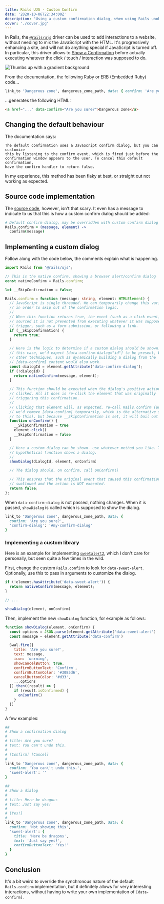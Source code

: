 ```yaml
---
title: Rails UJS · Custom Confirm
date: '2020-10-06T22:34:00Z'
description: 'Using a custom confirmation dialog, when using Rails unobtrusive JavaScript driver.'
cover: './cover.jpg'
---
```


In Rails, the [`@rails/ujs`][npm-rails-ujs] driver can be used to add interactions to a website, without needing to mix the JavaScript with the HTML. It's progressively enhancing a site, and will not do anything special if JavaScript is turned off. In particular, this driver allows to [Show a Confirmation][rails-guides-confirmations] before actually executing whatever the click / touch / interaction was supposed to do.

![Thumbs up with a gradient background](./cover.jpg)

From the documentation, the following Ruby or ERB (Embedded Ruby) code...

```ruby
link_to "Dangerous zone", dangerous_zone_path, data: { confirm: 'Are you sure?' }
```

...generates the following HTML:

```html
<a href="..." data-confirm="Are you sure?">Dangerous zone</a>
```

## Changing the default behaviour

The documentation says:

```text
The default confirmation uses a JavaScript confirm dialog, but you can customize
this by listening to the confirm event, which is fired just before the
confirmation window appears to the user. To cancel this default confirmation,
have the confirm handler to return false.
```

In my experience, this method has been flaky at best, or straight out not working as expected.

## Source code implementation

The [source code][github-rails-ujs], however, isn't that scary. It even has a message to indicate to us that this is how a custom confirm dialog should be added:

```coffee
# Default confirm dialog, may be overridden with custom confirm dialog in Rails.confirm
Rails.confirm = (message, element) ->
  confirm(message)
```

## Implementing a custom dialog

Follow along with the code below, the comments explain what is happening.

```typescript
import Rails from '@rails/ujs';

// This is the native confirm, showing a browser alert/confirm dialog
const nativeConfirm = Rails.confirm;

let __SkipConfirmation = false;

Rails.confirm = function (message: string, element: HTMLElement) {
  // JavaScript is single threaded. We can temporarily change this variable
  // in order to skip out of the confirmation logic.
  //
  // When this function returns true, the event (such as a click event) that
  // sourced it is not prevented from executing whatever it was supposed to
  // trigger, such as a form submission, or following a link.
  if (__SkipConfirmation) {
    return true;
  }

  // Here is the logic to determine if a custom dialog should be shown. In
  // this case, we'd expect [data-confirm-dialog="id"] to be present, but
  // other techniques, such as dynamically building a dialog from the
  // [data-confirm] content would also work.
  const dialogId = element.getAttribute('data-confirm-dialog');
  if (!dialogId) {
    return nativeConfirm(message, element);
  }

  // This function should be executed when the dialog's positive action is
  // clicked. All it does is re-click the element that was originally
  // triggering this confirmation.
  //
  // Clicking that element will, as expected, re-call Rails.confirm (unless
  // we'd remove [data-confirm] temporarily, which is the alternative solution
  // to this), but because __SkipConfirmation is set, it will bail out early.
  function onConfirm() {
    __SkipConfirmation = true
    element.click()
    __SkipConfirmation = false
  }

  // Here a custom dialog can be shown. use whatever method you like. This
  // hypothetical function shows a dialog.
  //
  showDialog(dialogId, element, onConfirm)

  // The dialog should, on confirm, call onConfirm()

  // This ensures that the original event that caused this confirmation is
  // swallowed and the action is NOT executed.
  return false;
};
```

When `data-confirm-dialog` is not passed, nothing changes. When it is passed, `showDialog` is called which is supposed to show the dialog.

```ruby
link_to "Dangerous zone", dangerous_zone_path, data: {
  confirm: 'Are you sure?',
  'confirm-dialog': '#my-confirm-dialog'
}
```

### Implementing a custom library

Here is an example for implementing [`sweetalert2`][web-sweetalert2], which I don't care for personally, but seen quite a few times in the wild.

First, change the custom `Rails.confirm` to look for `data-sweet-alert`. Optionally, use this to pass in arguments to customize the dialog.

```typescript
if (!element.hasAttribute('data-sweet-alert')) {
  return nativeConfirm(message, element);
}

// ...

showDialog(element, onConfirm)
```

Then, implement the new `showDialog` function, for example as follows:

```javascript
function showDialog(element, onConfirm) {
  const options = JSON.parse(element.getAttribute('data-sweet-alert') || '{}')
  const message = element.getAttribute('data-confirm')

  Swal.fire({
    title: 'Are you sure?',
    text: message,
    icon: 'warning',
    showCancelButton: true,
    confirmButtonText: 'Confirm',
    confirmButtonColor: '#3085d6',
    cancelButtonColor: '#d33',
    ...options
  }).then((result) => {
    if (result.isConfirmed) {
      onConfirm()
    }
  })
}
```

A few examples:

```ruby
##
# Show a confirmation dialog
#
# title: Are you sure?
# text: You can't undo this.
#
# [Confirm] [Cancel]
#
link_to "Dangerous zone", dangerous_zone_path, data: {
  confirm: 'You can\'t undo this.',
  'sweet-alert': ''
}
```

```ruby
##
# Show a dialog
#
# title: Here be dragons
# text: Just say yes!
#
# [Yes!]
#
link_to "Dangerous zone", dangerous_zone_path, data: {
  confirm: 'Not showing this',
  'sweet-alert': {
    title: 'Here be dragons',
    text: 'Just say yes!',
    confirmButtonText: 'Yes!'
  }
}
```

## Conclusion

It's a bit weird to override the synchronous nature of the default `Rails.confirm` implementation, but it definitely allows for very interesting interactions, without having to write your own implementation of `[data-confirm]`.

[npm-rails-ujs]: https://www.npmjs.com/package/@rails/ujs
[rails-guides-confirmations]: https://guides.rubyonrails.org/working_with_javascript_in_rails.html#confirmations
[github-rails-ujs]: https://github.com/rails/rails/blob/e9aa7ecdee0aa7bb4dcfa5046881bde2f1fe21cc/actionview/app/assets/javascripts/rails-ujs/features/confirm.coffee#L8-L10
[web-sweetalert2]: https://sweetalert2.github.io/